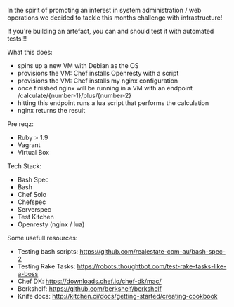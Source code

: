 In the spirit of promoting an interest in system administration / web operations we decided to tackle this months challenge with infrastructure!  

If you're building an artefact, you can and should test it with automated tests!!!

What this does:
- spins up a new VM with Debian as the OS
- provisions the VM: Chef installs Openresty with a script
- provisions the VM: Chef installs my nginx configuration
- once finished nginx will be running in a VM with an endpoint /calculate/{number-1}/plus/{number-2}
- hitting this endpoint runs a lua script that performs the calculation
- nginx returns the result

Pre reqz:
- Ruby > 1.9
- Vagrant
- Virtual Box

Tech Stack:
- Bash Spec
- Bash
- Chef Solo
- Chefspec
- Serverspec
- Test Kitchen
- Openresty (nginx / lua)

Some usefull resources:
- Testing bash scripts: https://github.com/realestate-com-au/bash-spec-2
- Testing Rake Tasks: https://robots.thoughtbot.com/test-rake-tasks-like-a-boss
- Chef DK: https://downloads.chef.io/chef-dk/mac/
- Berkshelf: https://github.com/berkshelf/berkshelf
- Knife docs: http://kitchen.ci/docs/getting-started/creating-cookbook
